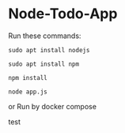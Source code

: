 # Node-Todo-App

Run these commands:


`sudo apt install nodejs`


`sudo apt install npm`


`npm install`

`node app.js`

or Run by docker compose

test

